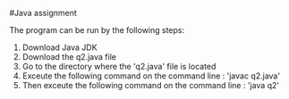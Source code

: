 #Java assignment

The program can be run by the following steps:
1. Download Java JDK 
2. Download the q2.java file
3. Go to the directory where the 'q2.java' file is located
4. Exceute the following command on the command line : 'javac q2.java'
5. Then exceute the following command on the command line : 'java q2'
